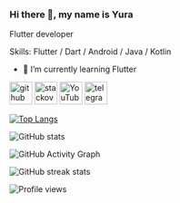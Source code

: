 ### Hi there 👋, my name is Yura
Flutter developer

Skills: Flutter / Dart / Android / Java / Kotlin

- 🌱 I’m currently learning Flutter 


[<img src='https://cdn.jsdelivr.net/npm/simple-icons@3.0.1/icons/github.svg' alt='github' height='40'>](https://github.com/petrovyuri)  [<img src='https://cdn.jsdelivr.net/npm/simple-icons@3.0.1/icons/stackoverflow.svg' alt='stackoverflow' height='40'>](https://stackoverflow.com/users/https://stackexchange.com/users/9102719/yurii)  [<img src='https://cdn.jsdelivr.net/npm/simple-icons@3.0.1/icons/youtube.svg' alt='YouTube' height='40'>](https://www.youtube.com/channel/https://www.youtube.com/c/%D0%9C%D0%BE%D0%B1%D0%B8%D0%BB%D1%8C%D0%BD%D1%8B%D0%B9%D1%80%D0%B0%D0%B7%D1%80%D0%B0%D0%B1%D0%BE%D1%82%D1%87%D0%B8%D0%BA/about)  [<img src='https://cdn.jsdelivr.net/npm/simple-icons@3.0.1/icons/telegram.svg' alt='telegram' height='40'>](https://t.me/petrovyurii)  

[![Top Langs](https://github-readme-stats.vercel.app/api/top-langs/?username=petrovyuri)](https://github.com/anuraghazra/github-readme-stats)

![GitHub stats](https://github-readme-stats.vercel.app/api?username=petrovyuri&show_icons=true&count_private=true)  

![GitHub Activity Graph](https://activity-graph.herokuapp.com/graph?username=petrovyuri)  

![GitHub streak stats](https://github-readme-streak-stats.herokuapp.com/?user=petrovyuri)  

![Profile views](https://gpvc.arturio.dev/petrovyuri)  
